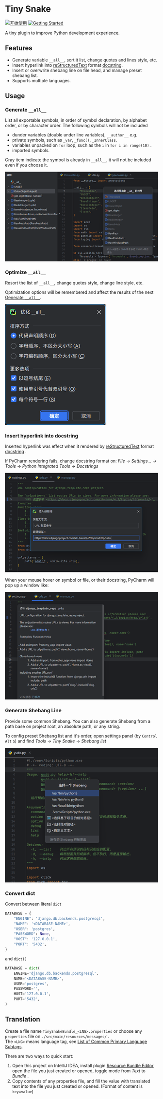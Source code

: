 # Tiny Snake

[![开始使用](https://img.shields.io/badge/开始使用-中文-blue.svg?style=flat-square)](./README.md)
[![Getting Started](https://img.shields.io/badge/Getting%20Started-English-green.svg?style=flat-square)](./README_en.md)

A tiny plugin to improve Python development experience.

## Features

- Generate variable `__all__`, sort it list, change quotes and lines style, etc.
- Insert hyperlink into [reStructuredText](https://en.wikipedia.org/wiki/ReStructuredText) format [docstring](https://docs.python.org/3/glossary.html#term-docstring).
- Insert or overwrite shebang line on file head, and manage preset shebang list.
- Supports multiple languages.

## Usage

### Generate `__all__`

List all exportable symbols, in order of symbol declaration, by alphabet order, or by character order. The following symbols will not be included

- dunder variables (double under line variables), `__author__` e.g.
- private symbols, such as `_var`, `_func()`, `_InnerClass`.
- variables unpacked on `for` loop, such as the `i` in `for i in range(10)` .
- imported symbols.

Gray item indicate the symbol is already in `__all__`, it will not be included even if you choose it.

![Generate Dunder All](./.img/generate-dunder-all.png)

### Optimize `__all__`

Resort the list of `__all__`, change quotes style, change line style, etc.

Optimization options will be remembered and affect the results of the next [Generate `__all__`](#Generate-__all__).

![Optimize Dunder All](./.img/optimize-dunder-all.png)

### Insert hyperlink into docstring

Inserted hyperlink was effect when it rendered by [reStructuredText](https://en.wikipedia.org/wiki/ReStructuredText) format [docstring](https://docs.python.org/3/glossary.html#term-docstring) .

If PyCharm rendering fails, change docstring format on: _File_ → _Settings..._ → _Tools_ → _Python Integrated Tools_ → _Docstrings_

![Insert Hyperlink into Docstring](./.img/insert-docstring-hyperlink.png)

When your mouse hover on symbol or file, or their docstring, PyCharm will pop up a window like:

![带有超链接的文档字符串的效果展示](./.img/hyperlink-in-docstring.png)

### Generate Shebang Line

Provide some common Shebang. You can also generate Shebang from a path base on project root, an absolute path, or any string.

To config preset Shebang list and it's order, open settings panel (by `Control` `Alt` `S`) and find _Tools_ → _Tiny Snake_ → _Shebang list_

![Generate Shebang Line](./.img/generate-shebang.png)

### Convert dict

Convert between literal `dict`

```python
DATABASE = {
    "ENGINE": 'django.db.backends.postgresql',
    "NAME": '<DATABASE-NAME>',
    "USER": 'postgres',
    "PASSWORD": None,
    "HOST": '127.0.0.1',
    "PORT": '5432',
}
```

and `dict()`

```python
DATABASE = dict(
    ENGINE='django.db.backends.postgresql',
    NAME='<DATABASE-NAME>',
    USER='postgres',
    PASSWORD='',
    HOST='127.0.0.1',
    PORT='5432',
)
```

## Translation

Create a file name `TinySnakeBundle_<LNG>.properties` or choose any `properties` file on `./src/main/resources/messages/` .  
The `<LNG>` means language tag, see [List of Common Primary Language Subtags](https://en.wikipedia.org/wiki/IETF_language_tag#List_of_common_primary_language_subtags).

There are two ways to quick start:

1. Open this project on IntelliJ IDEA, install plugin [Resource Bundle Editor](https://plugins.jetbrains.com/plugin/17035-resource-bundle-editor), open the file you just created or opened, toggle mode from _Text_ to _Bundle_ .
2. Copy contents of any properties file, and fill the value with translated text into the file you just created or opened. (Format of content is `key=value`)
